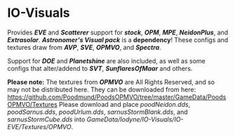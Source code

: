 # IO-Visuals
Provides ***EVE*** and ***Scatterer*** support for ***stock***, ***OPM***, ***MPE***, ***NeidonPlus***, and ***Extrasolar***.
***Astronomer's Visual pack*** is a **dependency**! These configs and textures draw from ***AVP***, ***SVE***, ***OPMVO***, and ***Spectra***.

Support for ***DOE*** and ***Planetshine*** are also included, as well as some configs that alter/addend to ***SVT***, ***SunflaresOfMaar*** and others.

**Please note:** The textures from ***OPMVO*** are All Rights Reserved, and so may not be distributed here. They can be downloaded from here: https://github.com/Poodmund/PoodsOPMVO/tree/master/GameData/PoodsOPMVO/Textures
Please download and place *poodNeidon.dds*, *poodSarnus.dds*, *poodUrlum.dds*, *sarnusStormBlank.dds*, and *sarnusStormCube.dds* into *GameData/Iodyne/IO-Visuals/IO-EVE/Textures/OPMVO*.
